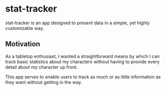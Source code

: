 # stat-tracker

stat-tracker is an app designed to present data in a simple, yet highly customizable way.

## Motivation

As a tabletop enthusiast, I wanted a straightforward means by which I can track basic statistics about my characters without having to provide every detail about my character up front.

This app serves to enable users to track as much or as little information as they want without getting in the way.